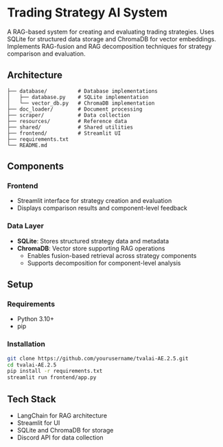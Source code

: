 # Trading Strategy AI System

A RAG-based system for creating and evaluating trading strategies. Uses SQLite for structured data storage and ChromaDB for vector embeddings. Implements RAG-fusion and RAG decomposition techniques for strategy comparison and evaluation.

## Architecture

```
├── database/          # Database implementations
│   ├── database.py    # SQLite implementation
│   └── vector_db.py   # ChromaDB implementation
├── doc_loader/        # Document processing
├── scraper/           # Data collection
├── resources/         # Reference data
├── shared/            # Shared utilities
├── frontend/          # Streamlit UI
├── requirements.txt
└── README.md
```

## Components

### Frontend
- Streamlit interface for strategy creation and evaluation
- Displays comparison results and component-level feedback

### Data Layer
- **SQLite**: Stores structured strategy data and metadata
- **ChromaDB**: Vector store supporting RAG operations
  - Enables fusion-based retrieval across strategy components
  - Supports decomposition for component-level analysis

## Setup

### Requirements
- Python 3.10+
- pip

### Installation
```bash
git clone https://github.com/yourusername/tvalai-AE.2.5.git
cd tvalai-AE.2.5
pip install -r requirements.txt
streamlit run frontend/app.py
```

## Tech Stack
- LangChain for RAG architecture
- Streamlit for UI
- SQLite and ChromaDB for storage
- Discord API for data collection

